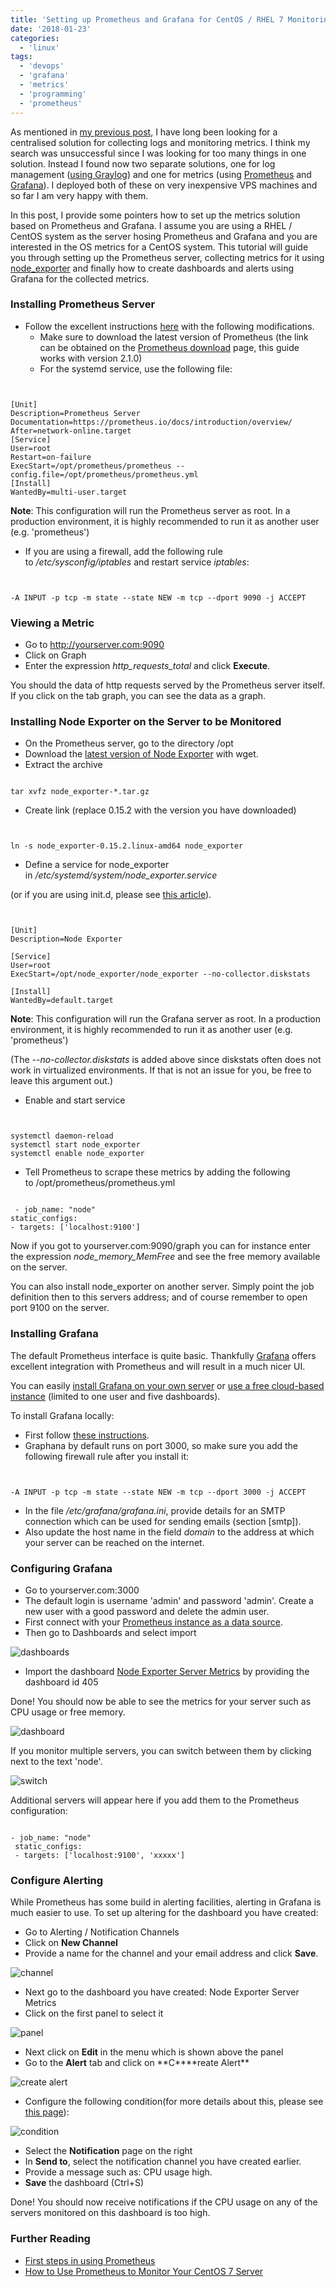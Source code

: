 ```yaml
---
title: 'Setting up Prometheus and Grafana for CentOS / RHEL 7 Monitoring'
date: '2018-01-23'
categories:
  - 'linux'
tags:
  - 'devops'
  - 'grafana'
  - 'metrics'
  - 'programming'
  - 'prometheus'
---
```


As mentioned in [my previous post](https://maxrohde.com/2018/01/23/setting-up-graylog-server/), I have long been looking for a centralised solution for collecting logs and monitoring metrics. I think my search was unsuccessful since I was looking for too many things in one solution. Instead I found now two separate solutions, one for log management ([using Graylog](https://maxrohde.com/2018/01/23/setting-up-graylog-server/)) and one for metrics (using [Prometheus](https://prometheus.io/) and [Grafana](https://grafana.com/)). I deployed both of these on very inexpensive VPS machines and so far I am very happy with them.

In this post, I provide some pointers how to set up the metrics solution based on Prometheus and Grafana. I assume you are using a RHEL / CentOS system as the server hosing Prometheus and Grafana and you are interested in the OS metrics for a CentOS system. This tutorial will guide you through setting up the Prometheus server, collecting metrics for it using [node_exporter](https://github.com/prometheus/node_exporter) and finally how to create dashboards and alerts using Grafana for the collected metrics.

### Installing Prometheus Server

- Follow the excellent instructions [here](https://www.enigma14.eu/martin/blog/2017/09/20/prometheus-installation-on-centos-7/) with the following modifications.
  - Make sure to download the latest version of Prometheus (the link can be obtained on the [Prometheus download](https://prometheus.io/download/) page, this guide works with version 2.1.0)
  - For the systemd service, use the following file:

```


[Unit]
Description=Prometheus Server
Documentation=https://prometheus.io/docs/introduction/overview/
After=network-online.target
[Service]
User=root
Restart=on-failure
ExecStart=/opt/prometheus/prometheus --config.file=/opt/prometheus/prometheus.yml
[Install]
WantedBy=multi-user.target

```

**Note**: This configuration will run the Prometheus server as root. In a production environment, it is highly recommended to run it as another user (e.g. 'prometheus')

- If you are using a firewall, add the following rule to */etc/sysconfig/iptables* and restart service _iptables_:

```


-A INPUT -p tcp -m state --state NEW -m tcp --dport 9090 -j ACCEPT

```

### Viewing a Metric

- Go to http://yourserver.com:9090
- Click on Graph
- Enter the expression *http_requests_total* and click **Execute**.

You should the data of http requests served by the Prometheus server itself. If you click on the tab graph, you can see the data as a graph.

### Installing Node Exporter on the Server to be Monitored

- On the Prometheus server, go to the directory /opt
- Download the [latest version of Node Exporter](https://prometheus.io/download/#node_exporter) with wget.
- Extract the archive

```

tar xvfz node_exporter-*.tar.gz
```

- Create link (replace 0.15.2 with the version you have downloaded)

```


ln -s node_exporter-0.15.2.linux-amd64 node_exporter

```

- Define a service for node_exporter in */etc/systemd/system/node_exporter.service*

(or if you are using init.d, please see [this article](http://maxrohde.com/2018/02/01/configuring-an-initd-service-for-node_exporter/)).

```


[Unit]
Description=Node Exporter

[Service]
User=root
ExecStart=/opt/node_exporter/node_exporter --no-collector.diskstats

[Install]
WantedBy=default.target

```

**Note**: This configuration will run the Grafana server as root. In a production environment, it is highly recommended to run it as another user (e.g. 'prometheus')

(The *\--no-collector.diskstats* is added above since diskstats often does not work in virtualized environments. If that is not an issue for you, be free to leave this argument out.)

- Enable and start service

```


systemctl daemon-reload
systemctl start node_exporter
systemctl enable node_exporter

```

- Tell Prometheus to scrape these metrics by adding the following to /opt/prometheus/prometheus.yml

```

 - job_name: "node"
static_configs:
- targets: ['localhost:9100']
```

Now if you got to yourserver.com:9090/graph you can for instance enter the expression *node_memory_MemFree* and see the free memory available on the server.

You can also install node_exporter on another server. Simply point the job definition then to this servers address; and of course remember to open port 9100 on the server.

### Installing Grafana

The default Prometheus interface is quite basic. Thankfully [Grafana](https://prometheus.io/docs/visualization/grafana/) offers excellent integration with Prometheus and will result in a much nicer UI.

You can easily [install Grafana on your own server](http://docs.grafana.org/installation/rpm/#on-centos-fedora-redhat) or [use a free cloud-based instance](https://grafana.com/get) (limited to one user and five dashboards).

To install Grafana locally:

- First follow [these instructions](http://docs.grafana.org/installation/rpm/#on-centos-fedora-redhat).
- Graphana by default runs on port 3000, so make sure you add the following firewall rule after you install it:

```


-A INPUT -p tcp -m state --state NEW -m tcp --dport 3000 -j ACCEPT

```

- In the file */etc/grafana/grafana.ini*, provide details for an SMTP connection which can be used for sending emails (section \[smtp\]).
- Also update the host name in the field _domain_ to the address at which your server can be reached on the internet.

### Configuring Grafana

- Go to yourserver.com:3000
- The default login is username 'admin' and password 'admin'. Create a new user with a good password and delete the admin user.
- First connect with your [Prometheus instance as a data source](https://prometheus.io/docs/visualization/grafana/#creating-a-prometheus-data-source).
- Then go to Dashboards and select import

![dashboards](images/dashboards.png)

- Import the dashboard [Node Exporter Server Metrics](https://grafana.com/dashboards/405) by providing the dashboard id 405

Done! You should now be able to see the metrics for your server such as CPU usage or free memory.

![dashboard](images/dashboard.png)

If you monitor multiple servers, you can switch between them by clicking next to the text 'node'.

![switch](images/switch.png)

Additional servers will appear here if you add them to the Prometheus configuration:

```

- job_name: "node"
 static_configs:
 - targets: ['localhost:9100', 'xxxxx']
```

### Configure Alerting

While Prometheus has some build in alerting facilities, alerting in Grafana is much easier to use. To set up altering for the dashboard you have created:

- Go to Alerting / Notification Channels
- Click on **New Channel**
- Provide a name for the channel and your email address and click **Save**.

![channel](images/channel.png)

- Next go to the dashboard you have created: Node Exporter Server Metrics
- Click on the first panel to select it

![panel](images/panel.png)

- Next click on **Edit** in the menu which is shown above the panel
- Go to the **Alert** tab and click on **C\*\***reate Alert\*\*

![create alert](images/create-alert.png)

- Configure the following condition(for more details about this, please see [this page](http://docs.grafana.org/alerting/rules/)):

![condition](images/condition.png)

- Select the **Notification** page on the right
- In **Send to**, select the notification channel you have created earlier.
- Provide a message such as: CPU usage high.
- **Save** the dashboard (Ctrl+S)

Done! You should now receive notifications if the CPU usage on any of the servers monitored on this dashboard is too high.

### Further Reading

- [First steps in using Prometheus](https://prometheus.io/docs/introduction/first_steps/)
- [How to Use Prometheus to Monitor Your CentOS 7 Server](https://www.digitalocean.com/community/tutorials/how-to-use-prometheus-to-monitor-your-centos-7-server)
